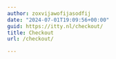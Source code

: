 ```yaml
---
author: zoxvijawofijasodfij
date: "2024-07-01T19:09:56+00:00"
guid: https://itty.nl/checkout/
title: Checkout
url: /checkout/

---
```


